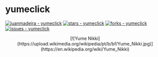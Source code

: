 # yumeclick
[![juanmadeira - yumeclick](https://img.shields.io/static/v1?label=juanmadeira&message=yumeclick&color=blue&logo=github)](https://github.com/juanmadeira/yumeclick "Go to GitHub repo")
[![stars - yumeclick](https://img.shields.io/github/stars/juanmadeira/yumeclick?style=social)](https://github.com/juanmadeira/yumeclick)
[![forks - yumeclick](https://img.shields.io/github/forks/juanmadeira/yumeclick?style=social)](https://github.com/juanmadeira/yumeclick)
[![issues - yumeclick](https://img.shields.io/github/issues/juanmadeira/yumeclick)](https://github.com/juanmadeira/yumeclick/issues)

<div align="center">
    [![Yume Nikki](https://upload.wikimedia.org/wikipedia/pt/b/bf/Yume_Nikki.jpg)](https://en.wikipedia.org/wiki/Yume_Nikki)
</div>
